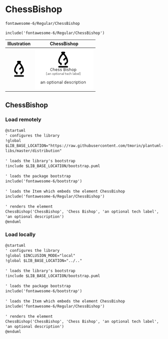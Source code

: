 # ChessBishop


```text
fontawesome-6/Regular/ChessBishop
```

```text
include('fontawesome-6/Regular/ChessBishop')
```



| Illustration | ChessBishop |
| :---: | :---: |
| ![illustration for Illustration](../../fontawesome-6/Regular/ChessBishop.png) | ![illustration for ChessBishop](../../fontawesome-6/Regular/ChessBishop.Local.png) |




## ChessBishop

### Load remotely
```plantuml
@startuml
' configures the library
!global $LIB_BASE_LOCATION="https://raw.githubusercontent.com/tmorin/plantuml-libs/master/distribution"

' loads the library's bootstrap
!include $LIB_BASE_LOCATION/bootstrap.puml

' loads the package bootstrap
include('fontawesome-6/bootstrap')

' loads the Item which embeds the element ChessBishop
include('fontawesome-6/Regular/ChessBishop')

' renders the element
ChessBishop('ChessBishop', 'Chess Bishop', 'an optional tech label', 'an optional description')
@enduml
```

### Load locally
```plantuml
@startuml
' configures the library
!global $INCLUSION_MODE="local"
!global $LIB_BASE_LOCATION="../.."

' loads the library's bootstrap
!include $LIB_BASE_LOCATION/bootstrap.puml

' loads the package bootstrap
include('fontawesome-6/bootstrap')

' loads the Item which embeds the element ChessBishop
include('fontawesome-6/Regular/ChessBishop')

' renders the element
ChessBishop('ChessBishop', 'Chess Bishop', 'an optional tech label', 'an optional description')
@enduml
```

